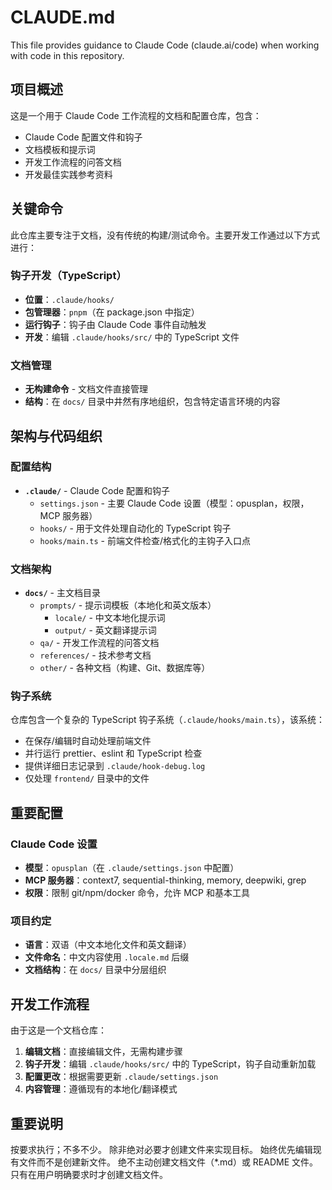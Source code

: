 # CLAUDE.md

This file provides guidance to Claude Code (claude.ai/code) when working with code in this repository.

## 项目概述

这是一个用于 Claude Code 工作流程的文档和配置仓库，包含：
- Claude Code 配置文件和钩子
- 文档模板和提示词
- 开发工作流程的问答文档
- 开发最佳实践参考资料

## 关键命令

此仓库主要专注于文档，没有传统的构建/测试命令。主要开发工作通过以下方式进行：

### 钩子开发（TypeScript）
- **位置**：`.claude/hooks/`
- **包管理器**：`pnpm`（在 package.json 中指定）
- **运行钩子**：钩子由 Claude Code 事件自动触发
- **开发**：编辑 `.claude/hooks/src/` 中的 TypeScript 文件

### 文档管理
- **无构建命令** - 文档文件直接管理
- **结构**：在 `docs/` 目录中井然有序地组织，包含特定语言环境的内容

## 架构与代码组织

### 配置结构
- **`.claude/`** - Claude Code 配置和钩子
  - `settings.json` - 主要 Claude Code 设置（模型：opusplan，权限，MCP 服务器）
  - `hooks/` - 用于文件处理自动化的 TypeScript 钩子
  - `hooks/main.ts` - 前端文件检查/格式化的主钩子入口点

### 文档架构
- **`docs/`** - 主文档目录
  - `prompts/` - 提示词模板（本地化和英文版本）
    - `locale/` - 中文本地化提示词
    - `output/` - 英文翻译提示词
  - `qa/` - 开发工作流程的问答文档
  - `references/` - 技术参考文档
  - `other/` - 各种文档（构建、Git、数据库等）

### 钩子系统
仓库包含一个复杂的 TypeScript 钩子系统（`.claude/hooks/main.ts`），该系统：
- 在保存/编辑时自动处理前端文件
- 并行运行 prettier、eslint 和 TypeScript 检查
- 提供详细日志记录到 `.claude/hook-debug.log`
- 仅处理 `frontend/` 目录中的文件

## 重要配置

### Claude Code 设置
- **模型**：`opusplan`（在 `.claude/settings.json` 中配置）
- **MCP 服务器**：context7, sequential-thinking, memory, deepwiki, grep
- **权限**：限制 git/npm/docker 命令，允许 MCP 和基本工具

### 项目约定
- **语言**：双语（中文本地化文件和英文翻译）
- **文件命名**：中文内容使用 `.locale.md` 后缀
- **文档结构**：在 `docs/` 目录中分层组织

## 开发工作流程

由于这是一个文档仓库：

1. **编辑文档**：直接编辑文件，无需构建步骤
2. **钩子开发**：编辑 `.claude/hooks/src/` 中的 TypeScript，钩子自动重新加载
3. **配置更改**：根据需要更新 `.claude/settings.json`
4. **内容管理**：遵循现有的本地化/翻译模式

## 重要说明

按要求执行；不多不少。
除非绝对必要才创建文件来实现目标。
始终优先编辑现有文件而不是创建新文件。
绝不主动创建文档文件（*.md）或 README 文件。只有在用户明确要求时才创建文档文件。
